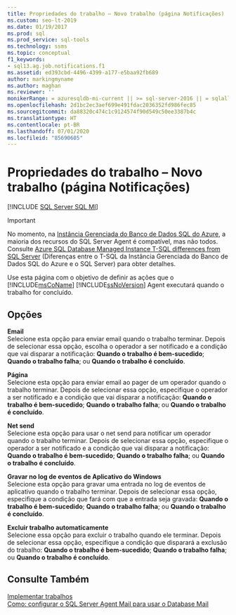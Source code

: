 ```yaml
---
title: Propriedades do trabalho – Novo trabalho (página Notificações)
ms.custom: seo-lt-2019
ms.date: 01/19/2017
ms.prod: sql
ms.prod_service: sql-tools
ms.technology: ssms
ms.topic: conceptual
f1_keywords:
- sql13.ag.job.notifications.f1
ms.assetid: ed393cbd-4496-4399-a177-e5baa92fb689
author: markingmyname
ms.author: maghan
ms.reviewer: ''
monikerRange: = azuresqldb-mi-current || >= sql-server-2016 || = sqlallproducts-allversions
ms.openlocfilehash: 2d1bc2ec3aef699e491fdac2036352fd986fec85
ms.sourcegitcommit: da88320c474c1c9124574f90d549c50ee3387b4c
ms.translationtype: HT
ms.contentlocale: pt-BR
ms.lasthandoff: 07/01/2020
ms.locfileid: "85690605"
---
```

# <a name="job-properties---new-job-notifications-page"></a>Propriedades do trabalho – Novo trabalho (página Notificações)
[!INCLUDE [SQL Server SQL MI](../../includes/applies-to-version/sql-asdbmi.md)]

> [!IMPORTANT]  
> No momento, na [Instância Gerenciada do Banco de Dados SQL do Azure](https://docs.microsoft.com/azure/sql-database/sql-database-managed-instance), a maioria dos recursos do SQL Server Agent é compatível, mas não todos. Consulte [Azure SQL Database Managed Instance T-SQL differences from SQL Server](https://docs.microsoft.com/azure/sql-database/sql-database-managed-instance-transact-sql-information#sql-server-agent) (Diferenças entre o T-SQL da Instância Gerenciada do Banco de Dados SQL do Azure e o SQL Server) para obter detalhes.

Use esta página com o objetivo de definir as ações que o [!INCLUDE[msCoName](../../includes/msconame_md.md)] [!INCLUDE[ssNoVersion](../../includes/ssnoversion-md.md)] Agent executará quando o trabalho for concluído.  
  
## <a name="options"></a>Opções  
**Email**  
Selecione esta opção para enviar email quando o trabalho terminar. Depois de selecionar essa opção, escolha o operador a ser notificado e a condição que vai disparar a notificação: **Quando o trabalho é bem-sucedido**; **Quando o trabalho falha**; ou **Quando o trabalho é concluído**.  
  
**Página**  
Selecione esta opção para enviar email ao pager de um operador quando o trabalho terminar. Depois de selecionar essa opção, especifique o operador a ser notificado e a condição que vai disparar a notificação: **Quando o trabalho é bem-sucedido**; **Quando o trabalho falha**; ou **Quando o trabalho é concluído**.  
  
**Net send**  
Selecione esta opção para usar o net send para notificar um operador quando o trabalho terminar. Depois de selecionar essa opção, especifique o operador a ser notificado e a condição que vai disparar a notificação: **Quando o trabalho é bem-sucedido**; **Quando o trabalho falha**; ou **Quando o trabalho é concluído**.  
  
**Gravar no log de eventos de Aplicativo do Windows**  
Selecione esta opção para gravar uma entrada no log de eventos de aplicativo quando o trabalho terminar. Depois de selecionar essa opção, especifique a condição que fará com que a entrada seja gravada: **Quando o trabalho é bem-sucedido**; **Quando o trabalho falha**; ou **Quando o trabalho é concluído**.  
  
**Excluir trabalho automaticamente**  
Selecione essa opção para excluir o trabalho quando ele terminar. Depois de selecionar essa opção, especifique a condição que disparará a exclusão do trabalho: **Quando o trabalho é bem-sucedido**; **Quando o trabalho falha**; ou **Quando o trabalho é concluído**.  
  
## <a name="see-also"></a>Consulte Também  
[Implementar trabalhos](../../ssms/agent/implement-jobs.md)  
[Como: configurar o SQL Server Agent Mail para usar o Database Mail](https://msdn.microsoft.com/4b8b61bd-4bd1-43cd-b6e5-c6ed2e101dce)  
  
